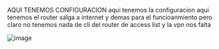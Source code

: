 AQUI TENEMOS CONFIGURACION aqui tenemos la configuracion 
aqui tenemos el router salga a internet y demas para el funcioanmiento pero claro no tenemos nada de cli del router de access list
y la vpn nos falta


![image](https://github.com/Fernatt/proyecto/assets/133043708/896cc455-f1e0-4212-9b92-5fc2fc942bc6)



